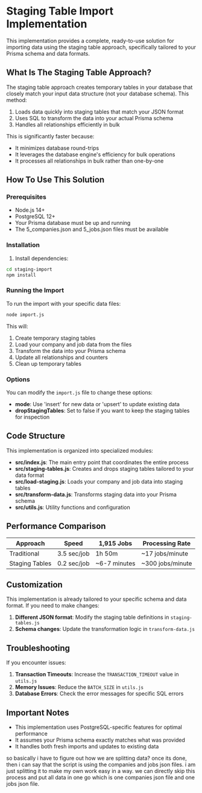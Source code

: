 # Staging Table Import Implementation

This implementation provides a complete, ready-to-use solution for importing data using the staging table approach, specifically tailored to your Prisma schema and data formats.

## What Is The Staging Table Approach?

The staging table approach creates temporary tables in your database that closely match your input data structure (not your database schema). This method:

1. Loads data quickly into staging tables that match your JSON format
2. Uses SQL to transform the data into your actual Prisma schema
3. Handles all relationships efficiently in bulk

This is significantly faster because:

- It minimizes database round-trips
- It leverages the database engine's efficiency for bulk operations
- It processes all relationships in bulk rather than one-by-one

## How To Use This Solution

### Prerequisites

- Node.js 14+
- PostgreSQL 12+
- Your Prisma database must be up and running
- The 5_companies.json and 5_jobs.json files must be available

### Installation

1. Install dependencies:

```bash
cd staging-import
npm install
```

### Running the Import

To run the import with your specific data files:

```bash
node import.js
```

This will:

1. Create temporary staging tables
2. Load your company and job data from the files
3. Transform the data into your Prisma schema
4. Update all relationships and counters
5. Clean up temporary tables

### Options

You can modify the `import.js` file to change these options:

- **mode**: Use 'insert' for new data or 'upsert' to update existing data
- **dropStagingTables**: Set to false if you want to keep the staging tables for inspection

## Code Structure

This implementation is organized into specialized modules:

- **src/index.js**: The main entry point that coordinates the entire process
- **src/staging-tables.js**: Creates and drops staging tables tailored to your data format
- **src/load-staging.js**: Loads your company and job data into staging tables
- **src/transform-data.js**: Transforms staging data into your Prisma schema
- **src/utils.js**: Utility functions and configuration

## Performance Comparison

| Approach       | Speed       | 1,915 Jobs   | Processing Rate  |
| -------------- | ----------- | ------------ | ---------------- |
| Traditional    | 3.5 sec/job | 1h 50m       | ~17 jobs/minute  |
| Staging Tables | 0.2 sec/job | ~6-7 minutes | ~300 jobs/minute |

## Customization

This implementation is already tailored to your specific schema and data format. If you need to make changes:

1. **Different JSON format**: Modify the staging table definitions in `staging-tables.js`
2. **Schema changes**: Update the transformation logic in `transform-data.js`

## Troubleshooting

If you encounter issues:

1. **Transaction Timeouts**: Increase the `TRANSACTION_TIMEOUT` value in `utils.js`
2. **Memory Issues**: Reduce the `BATCH_SIZE` in `utils.js`
3. **Database Errors**: Check the error messages for specific SQL errors

## Important Notes

- This implementation uses PostgreSQL-specific features for optimal performance
- It assumes your Prisma schema exactly matches what was provided
- It handles both fresh imports and updates to existing data






so basically i have to figure out how we are splitting data?
once its done, then i can say that the script is using the companies and jobs json files. i am just splitting it to make my own work easy in a way. we can directly skip this process and put all data in one go which is one companies json file and one jobs json file.